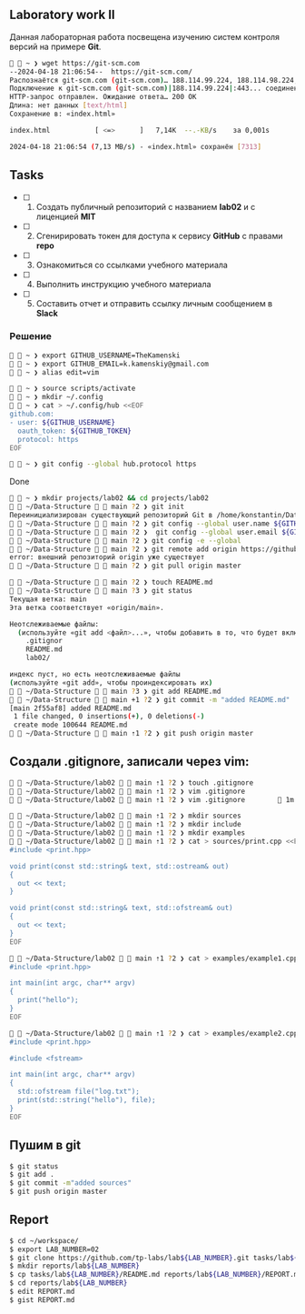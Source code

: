 ## Laboratory work II

Данная лабораторная работа посвещена изучению систем контроля версий на примере **Git**.

```sh
  ~ ❯ wget https://git-scm.com
--2024-04-18 21:06:54--  https://git-scm.com/
Распознаётся git-scm.com (git-scm.com)… 188.114.99.224, 188.114.98.224, 2a06:98c1:3123:e000::, ...
Подключение к git-scm.com (git-scm.com)|188.114.99.224|:443... соединение установлено.
HTTP-запрос отправлен. Ожидание ответа… 200 OK
Длина: нет данных [text/html]
Сохранение в: «index.html»

index.html           [ <=>      ]   7,14K  --.-KB/s    за 0,001s  

2024-04-18 21:06:54 (7,13 MB/s) - «index.html» сохранён [7313]
```

## Tasks

- [ ] 1. Создать публичный репозиторий с названием **lab02** и с лиценцией **MIT**
- [ ] 2. Сгенирировать токен для доступа к сервису **GitHub** с правами **repo**
- [ ] 3. Ознакомиться со ссылками учебного материала
- [ ] 4. Выполнить инструкцию учебного материала
- [ ] 5. Составить отчет и отправить ссылку личным сообщением в **Slack**


### Решение

```sh
  ~ ❯ export GITHUB_USERNAME=TheKamenski 
  ~ ❯ export GITHUB_EMAIL=k.kamenskiy@gmail.com
  ~ ❯ alias edit=vim

```

```sh
  ~ ❯ source scripts/activate
  ~ ❯ mkdir ~/.config  
  ~ ❯ cat > ~/.config/hub <<EOF
github.com:
- user: ${GITHUB_USERNAME}
  oauth_token: ${GITHUB_TOKEN}
  protocol: https
EOF

  ~ ❯ git config --global hub.protocol https  
```
Done

```sh
  ~ ❯ mkdir projects/lab02 && cd projects/lab02
  ~/Data-Structure   main ?2 ❯ git init              
Переинициализирован существующий репозиторий Git в /home/konstantin/Data-Structure/.git/
  ~/Data-Structure   main ?2 ❯ git config --global user.name ${GITHUB_USERNAME}
  ~/Data-Structure   main ?2 ❯  git config --global user.email ${GITHUB_EMAIL}
  ~/Data-Structure   main ?2 ❯ git config -e --global
  ~/Data-Structure   main ?2 ❯ git remote add origin https://github.com/$\{GITHUB_USERNAME\}/lab02.git
error: внешний репозиторий origin уже существует
  ~/Data-Structure   main ?2 ❯ git pull origin master

  ~/Data-Structure   main ?2 ❯ touch README.md
  ~/Data-Structure   main ?3 ❯ git status            
Текущая ветка: main
Эта ветка соответствует «origin/main».

Неотслеживаемые файлы:
  (используйте «git add <файл>...», чтобы добавить в то, что будет включено в коммит)
	.gitignor
	README.md
	lab02/

индекс пуст, но есть неотслеживаемые файлы
(используйте «git add», чтобы проиндексировать их)
  ~/Data-Structure   main ?3 ❯ git add README.md      
  ~/Data-Structure   main +1 ?2 ❯ git commit -m "added README.md"
[main 2f55af8] added README.md
 1 file changed, 0 insertions(+), 0 deletions(-)
 create mode 100644 README.md
  ~/Data-Structure   main ⇡1 ?2 ❯ git push origin master 

```

## Создали .gitignore, записали через vim:

```sh
  ~/Data-Structure/lab02   main ⇡1 ?2 ❯ touch .gitignore
  ~/Data-Structure/lab02   main ⇡1 ?2 ❯ vim .gitignore
  ~/Data-Structure/lab02   main ⇡1 ?2 ❯ vim .gitignore         1m 13s

```


```sh
  ~/Data-Structure/lab02   main ⇡1 ?2 ❯ mkdir sources
  ~/Data-Structure/lab02   main ⇡1 ?2 ❯ mkdir include
  ~/Data-Structure/lab02   main ⇡1 ?2 ❯ mkdir examples
  ~/Data-Structure/lab02   main ⇡1 ?2 ❯ cat > sources/print.cpp <<EOF
#include <print.hpp>

void print(const std::string& text, std::ostream& out)
{
  out << text;
}

void print(const std::string& text, std::ofstream& out)
{
  out << text;
}
EOF

```

```sh
  ~/Data-Structure/lab02   main ⇡1 ?2 ❯ cat > examples/example1.cpp <<EOF
#include <print.hpp>

int main(int argc, char** argv)
{
  print("hello");
}
EOF

```

```sh
  ~/Data-Structure/lab02   main ⇡1 ?2 ❯ cat > examples/example2.cpp <<EOF
#include <print.hpp>

#include <fstream>

int main(int argc, char** argv)
{
  std::ofstream file("log.txt");
  print(std::string("hello"), file);
}
EOF

```

## Пушим в git

```sh
$ git status
$ git add .
$ git commit -m"added sources"
$ git push origin master
```

## Report

```sh
$ cd ~/workspace/
$ export LAB_NUMBER=02
$ git clone https://github.com/tp-labs/lab${LAB_NUMBER}.git tasks/lab${LAB_NUMBER}
$ mkdir reports/lab${LAB_NUMBER}
$ cp tasks/lab${LAB_NUMBER}/README.md reports/lab${LAB_NUMBER}/REPORT.md
$ cd reports/lab${LAB_NUMBER}
$ edit REPORT.md
$ gist REPORT.md
```


